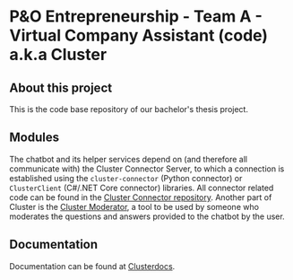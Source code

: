 # P&O Entrepreneurship - Team A - Virtual Company Assistant (code) a.k.a Cluster
## About this project
This is the code base repository of our bachelor's thesis project. 

## Modules
The chatbot and its helper services depend on (and therefore all communicate with) the Cluster Connector Server, to which a connection is established using the `cluster-connector` (Python connector) or `ClusterClient` (C#/.NET Core connector) libraries. All connector related code can be found in the [Cluster Connector repository](https://github.com/heckej/P-O-Entrepreneurship-Team-A-ClusterConnector). Another part of Cluster is the [Cluster Moderator](https://github.com/yvesdhondt/P-O-Entrepreneurship-Moderator/), a tool to be used by someone who moderates the questions and answers provided to the chatbot by the user.

## Documentation
Documentation can be found at [Clusterdocs](https://heckej.github.io/P-O-Entrepreneurship-Team-A-ClusterConnector/).
